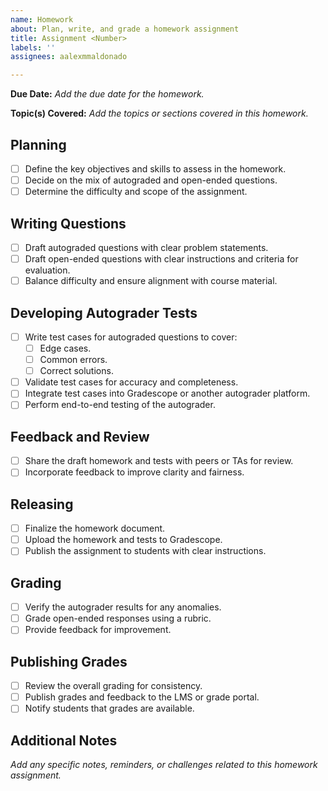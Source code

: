 ```yaml
---
name: Homework
about: Plan, write, and grade a homework assignment
title: Assignment <Number>
labels: ''
assignees: aalexmmaldonado

---
```


**Due Date:** _Add the due date for the homework._  

**Topic(s) Covered:** _Add the topics or sections covered in this homework._  

## Planning

- [ ] Define the key objectives and skills to assess in the homework.
- [ ] Decide on the mix of autograded and open-ended questions.
- [ ] Determine the difficulty and scope of the assignment.

## Writing Questions

- [ ] Draft autograded questions with clear problem statements.
- [ ] Draft open-ended questions with clear instructions and criteria for evaluation.
- [ ] Balance difficulty and ensure alignment with course material.

## Developing Autograder Tests

- [ ] Write test cases for autograded questions to cover:
  - [ ] Edge cases.
  - [ ] Common errors.
  - [ ] Correct solutions.
- [ ] Validate test cases for accuracy and completeness.
- [ ] Integrate test cases into Gradescope or another autograder platform.
- [ ] Perform end-to-end testing of the autograder.

## Feedback and Review

- [ ] Share the draft homework and tests with peers or TAs for review.
- [ ] Incorporate feedback to improve clarity and fairness.

## Releasing

- [ ] Finalize the homework document.
- [ ] Upload the homework and tests to Gradescope.
- [ ] Publish the assignment to students with clear instructions.

## Grading

- [ ] Verify the autograder results for any anomalies.
- [ ] Grade open-ended responses using a rubric.
- [ ] Provide feedback for improvement.

## Publishing Grades

- [ ] Review the overall grading for consistency.
- [ ] Publish grades and feedback to the LMS or grade portal.
- [ ] Notify students that grades are available.

## Additional Notes

_Add any specific notes, reminders, or challenges related to this homework assignment._
